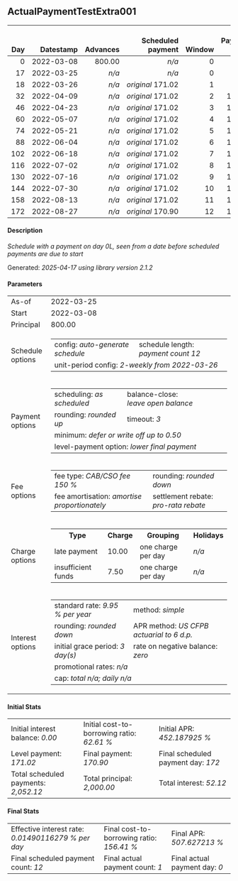 <h2>ActualPaymentTestExtra001</h2>
<table>
    <thead style="vertical-align: bottom;">
        <th style="text-align: right;">Day</th>
        <th style="text-align: right;">Datestamp</th>
        <th style="text-align: right;">Advances</th>
        <th style="text-align: right;">Scheduled payment</th>
        <th style="text-align: right;">Window</th>
        <th style="text-align: right;">Payment due</th>
        <th style="text-align: right;">Actual payments</th>
        <th style="text-align: right;">Generated payment</th>
        <th style="text-align: right;">Net effect</th>
        <th style="text-align: right;">Payment status</th>
        <th style="text-align: right;">Balance status</th>
        <th style="text-align: right;">Simple interest</th>
        <th style="text-align: right;">New interest</th>
        <th style="text-align: right;">New charges</th>
        <th style="text-align: right;">Principal portion</th>
        <th style="text-align: right;">Fee portion</th>
        <th style="text-align: right;">Interest portion</th>
        <th style="text-align: right;">Charges portion</th>
        <th style="text-align: right;">Fee rebate</th>
        <th style="text-align: right;">Principal balance</th>
        <th style="text-align: right;">Fee balance</th>
        <th style="text-align: right;">Interest balance</th>
        <th style="text-align: right;">Charges balance</th>
        <th style="text-align: right;">Settlement figure</th>
        <th style="text-align: right;">Fee rebate if&nbsp;settled</th>
    </thead>
    <tr style="text-align: right;">
        <td class="ci00">0</td>
        <td class="ci01" style="white-space: nowrap;">2022-03-08</td>
        <td class="ci02">800.00</td>
        <td class="ci03" style="white-space: nowrap;"><i>n/a<i></td>
        <td class="ci04">0</td>
        <td class="ci05">0.00</td>
        <td class="ci06"><i>confirmed</i>&nbsp;166.60</td>
        <td class="ci07"><i>n/a</i></td>
        <td class="ci08">166.60</td>
        <td class="ci09"><i>extra&nbsp;payment</i></td>
        <td class="ci10">open</td>
        <td class="ci11">0.0000</td>
        <td class="ci12">0.0000</td>
        <td class="ci13"><i>n/a</i></td>
        <td class="ci14">66.64</td>
        <td class="ci15">99.96</td>
        <td class="ci16">0.00</td>
        <td class="ci17">0.00</td>
        <td class="ci18">0.00</td>
        <td class="ci19">733.36</td>
        <td class="ci20">1,100.04</td>
        <td class="ci21">0.0000</td>
        <td class="ci22">0.00</td>
        <td class="ci23">633.40</td>
        <td class="ci24">1,200.00</td>
    </tr>
    <tr style="text-align: right;">
        <td class="ci00">17</td>
        <td class="ci01" style="white-space: nowrap;">2022-03-25</td>
        <td class="ci02"><i>n/a</i></td>
        <td class="ci03" style="white-space: nowrap;"><i>n/a<i></td>
        <td class="ci04">0</td>
        <td class="ci05">0.00</td>
        <td class="ci06"><i>n/a</i></td>
        <td class="ci07"><i>n/a</i></td>
        <td class="ci08">0.00</td>
        <td class="ci09"><i>information&nbsp;only</i></td>
        <td class="ci10">open</td>
        <td class="ci11">8.4964</td>
        <td class="ci12">8.4964</td>
        <td class="ci13"><i>n/a</i></td>
        <td class="ci14">0.00</td>
        <td class="ci15">0.00</td>
        <td class="ci16">0.00</td>
        <td class="ci17">0.00</td>
        <td class="ci18">0.00</td>
        <td class="ci19">733.36</td>
        <td class="ci20">1,100.04</td>
        <td class="ci21">8.4964</td>
        <td class="ci22">0.00</td>
        <td class="ci23">760.49</td>
        <td class="ci24">1,081.40</td>
    </tr>
    <tr style="text-align: right;">
        <td class="ci00">18</td>
        <td class="ci01" style="white-space: nowrap;">2022-03-26</td>
        <td class="ci02"><i>n/a</i></td>
        <td class="ci03" style="white-space: nowrap;"><i>original</i> 171.02</td>
        <td class="ci04">1</td>
        <td class="ci05">4.42</td>
        <td class="ci06"><i>n/a</i></td>
        <td class="ci07"><i>n/a</i></td>
        <td class="ci08">4.42</td>
        <td class="ci09"><i>not&nbsp;yet&nbsp;due</i></td>
        <td class="ci10">open</td>
        <td class="ci11">0.4998</td>
        <td class="ci12">0.4998</td>
        <td class="ci13"><i>n/a</i></td>
        <td class="ci14">0.00</td>
        <td class="ci15">0.00</td>
        <td class="ci16">4.42</td>
        <td class="ci17">0.00</td>
        <td class="ci18">0.00</td>
        <td class="ci19">733.36</td>
        <td class="ci20">1,100.04</td>
        <td class="ci21">4.5762</td>
        <td class="ci22">0.00</td>
        <td class="ci23">767.97</td>
        <td class="ci24">1,074.42</td>
    </tr>
    <tr style="text-align: right;">
        <td class="ci00">32</td>
        <td class="ci01" style="white-space: nowrap;">2022-04-09</td>
        <td class="ci02"><i>n/a</i></td>
        <td class="ci03" style="white-space: nowrap;"><i>original</i> 171.02</td>
        <td class="ci04">2</td>
        <td class="ci05">171.02</td>
        <td class="ci06"><i>n/a</i></td>
        <td class="ci07"><i>n/a</i></td>
        <td class="ci08">171.02</td>
        <td class="ci09"><i>not&nbsp;yet&nbsp;due</i></td>
        <td class="ci10">open</td>
        <td class="ci11">6.9971</td>
        <td class="ci12">6.9971</td>
        <td class="ci13"><i>n/a</i></td>
        <td class="ci14">63.78</td>
        <td class="ci15">95.67</td>
        <td class="ci16">11.57</td>
        <td class="ci17">0.00</td>
        <td class="ci18">0.00</td>
        <td class="ci19">669.58</td>
        <td class="ci20">1,004.37</td>
        <td class="ci21">0.0000</td>
        <td class="ci22">0.00</td>
        <td class="ci23">868.22</td>
        <td class="ci24">976.75</td>
    </tr>
    <tr style="text-align: right;">
        <td class="ci00">46</td>
        <td class="ci01" style="white-space: nowrap;">2022-04-23</td>
        <td class="ci02"><i>n/a</i></td>
        <td class="ci03" style="white-space: nowrap;"><i>original</i> 171.02</td>
        <td class="ci04">3</td>
        <td class="ci05">171.02</td>
        <td class="ci06"><i>n/a</i></td>
        <td class="ci07"><i>n/a</i></td>
        <td class="ci08">171.02</td>
        <td class="ci09"><i>not&nbsp;yet&nbsp;due</i></td>
        <td class="ci10">open</td>
        <td class="ci11">6.3885</td>
        <td class="ci12">6.3885</td>
        <td class="ci13"><i>n/a</i></td>
        <td class="ci14">65.85</td>
        <td class="ci15">98.79</td>
        <td class="ci16">6.38</td>
        <td class="ci17">0.00</td>
        <td class="ci18">0.00</td>
        <td class="ci19">603.73</td>
        <td class="ci20">905.58</td>
        <td class="ci21">0.0000</td>
        <td class="ci22">0.00</td>
        <td class="ci23">801.26</td>
        <td class="ci24">879.07</td>
    </tr>
    <tr style="text-align: right;">
        <td class="ci00">60</td>
        <td class="ci01" style="white-space: nowrap;">2022-05-07</td>
        <td class="ci02"><i>n/a</i></td>
        <td class="ci03" style="white-space: nowrap;"><i>original</i> 171.02</td>
        <td class="ci04">4</td>
        <td class="ci05">171.02</td>
        <td class="ci06"><i>n/a</i></td>
        <td class="ci07"><i>n/a</i></td>
        <td class="ci08">171.02</td>
        <td class="ci09"><i>not&nbsp;yet&nbsp;due</i></td>
        <td class="ci10">open</td>
        <td class="ci11">5.7602</td>
        <td class="ci12">5.7602</td>
        <td class="ci13"><i>n/a</i></td>
        <td class="ci14">66.10</td>
        <td class="ci15">99.16</td>
        <td class="ci16">5.76</td>
        <td class="ci17">0.00</td>
        <td class="ci18">0.00</td>
        <td class="ci19">537.63</td>
        <td class="ci20">806.42</td>
        <td class="ci21">0.0000</td>
        <td class="ci22">0.00</td>
        <td class="ci23">733.67</td>
        <td class="ci24">781.40</td>
    </tr>
    <tr style="text-align: right;">
        <td class="ci00">74</td>
        <td class="ci01" style="white-space: nowrap;">2022-05-21</td>
        <td class="ci02"><i>n/a</i></td>
        <td class="ci03" style="white-space: nowrap;"><i>original</i> 171.02</td>
        <td class="ci04">5</td>
        <td class="ci05">171.02</td>
        <td class="ci06"><i>n/a</i></td>
        <td class="ci07"><i>n/a</i></td>
        <td class="ci08">171.02</td>
        <td class="ci09"><i>not&nbsp;yet&nbsp;due</i></td>
        <td class="ci10">open</td>
        <td class="ci11">5.1295</td>
        <td class="ci12">5.1295</td>
        <td class="ci13"><i>n/a</i></td>
        <td class="ci14">66.36</td>
        <td class="ci15">99.54</td>
        <td class="ci16">5.12</td>
        <td class="ci17">0.00</td>
        <td class="ci18">0.00</td>
        <td class="ci19">471.27</td>
        <td class="ci20">706.88</td>
        <td class="ci21">0.0000</td>
        <td class="ci22">0.00</td>
        <td class="ci23">665.44</td>
        <td class="ci24">683.73</td>
    </tr>
    <tr style="text-align: right;">
        <td class="ci00">88</td>
        <td class="ci01" style="white-space: nowrap;">2022-06-04</td>
        <td class="ci02"><i>n/a</i></td>
        <td class="ci03" style="white-space: nowrap;"><i>original</i> 171.02</td>
        <td class="ci04">6</td>
        <td class="ci05">171.02</td>
        <td class="ci06"><i>n/a</i></td>
        <td class="ci07"><i>n/a</i></td>
        <td class="ci08">171.02</td>
        <td class="ci09"><i>not&nbsp;yet&nbsp;due</i></td>
        <td class="ci10">open</td>
        <td class="ci11">4.4963</td>
        <td class="ci12">4.4963</td>
        <td class="ci13"><i>n/a</i></td>
        <td class="ci14">66.61</td>
        <td class="ci15">99.92</td>
        <td class="ci16">4.49</td>
        <td class="ci17">0.00</td>
        <td class="ci18">0.00</td>
        <td class="ci19">404.66</td>
        <td class="ci20">606.96</td>
        <td class="ci21">0.0000</td>
        <td class="ci22">0.00</td>
        <td class="ci23">596.59</td>
        <td class="ci24">586.05</td>
    </tr>
    <tr style="text-align: right;">
        <td class="ci00">102</td>
        <td class="ci01" style="white-space: nowrap;">2022-06-18</td>
        <td class="ci02"><i>n/a</i></td>
        <td class="ci03" style="white-space: nowrap;"><i>original</i> 171.02</td>
        <td class="ci04">7</td>
        <td class="ci05">171.02</td>
        <td class="ci06"><i>n/a</i></td>
        <td class="ci07"><i>n/a</i></td>
        <td class="ci08">171.02</td>
        <td class="ci09"><i>not&nbsp;yet&nbsp;due</i></td>
        <td class="ci10">open</td>
        <td class="ci11">3.8608</td>
        <td class="ci12">3.8608</td>
        <td class="ci13"><i>n/a</i></td>
        <td class="ci14">66.86</td>
        <td class="ci15">100.30</td>
        <td class="ci16">3.86</td>
        <td class="ci17">0.00</td>
        <td class="ci18">0.00</td>
        <td class="ci19">337.80</td>
        <td class="ci20">506.66</td>
        <td class="ci21">0.0000</td>
        <td class="ci22">0.00</td>
        <td class="ci23">527.10</td>
        <td class="ci24">488.38</td>
    </tr>
    <tr style="text-align: right;">
        <td class="ci00">116</td>
        <td class="ci01" style="white-space: nowrap;">2022-07-02</td>
        <td class="ci02"><i>n/a</i></td>
        <td class="ci03" style="white-space: nowrap;"><i>original</i> 171.02</td>
        <td class="ci04">8</td>
        <td class="ci05">171.02</td>
        <td class="ci06"><i>n/a</i></td>
        <td class="ci07"><i>n/a</i></td>
        <td class="ci08">171.02</td>
        <td class="ci09"><i>not&nbsp;yet&nbsp;due</i></td>
        <td class="ci10">open</td>
        <td class="ci11">3.2228</td>
        <td class="ci12">3.2228</td>
        <td class="ci13"><i>n/a</i></td>
        <td class="ci14">67.12</td>
        <td class="ci15">100.68</td>
        <td class="ci16">3.22</td>
        <td class="ci17">0.00</td>
        <td class="ci18">0.00</td>
        <td class="ci19">270.68</td>
        <td class="ci20">405.98</td>
        <td class="ci21">0.0000</td>
        <td class="ci22">0.00</td>
        <td class="ci23">456.98</td>
        <td class="ci24">390.70</td>
    </tr>
    <tr style="text-align: right;">
        <td class="ci00">130</td>
        <td class="ci01" style="white-space: nowrap;">2022-07-16</td>
        <td class="ci02"><i>n/a</i></td>
        <td class="ci03" style="white-space: nowrap;"><i>original</i> 171.02</td>
        <td class="ci04">9</td>
        <td class="ci05">171.02</td>
        <td class="ci06"><i>n/a</i></td>
        <td class="ci07"><i>n/a</i></td>
        <td class="ci08">171.02</td>
        <td class="ci09"><i>not&nbsp;yet&nbsp;due</i></td>
        <td class="ci10">open</td>
        <td class="ci11">2.5824</td>
        <td class="ci12">2.5824</td>
        <td class="ci13"><i>n/a</i></td>
        <td class="ci14">67.37</td>
        <td class="ci15">101.07</td>
        <td class="ci16">2.58</td>
        <td class="ci17">0.00</td>
        <td class="ci18">0.00</td>
        <td class="ci19">203.31</td>
        <td class="ci20">304.91</td>
        <td class="ci21">0.0000</td>
        <td class="ci22">0.00</td>
        <td class="ci23">386.21</td>
        <td class="ci24">293.03</td>
    </tr>
    <tr style="text-align: right;">
        <td class="ci00">144</td>
        <td class="ci01" style="white-space: nowrap;">2022-07-30</td>
        <td class="ci02"><i>n/a</i></td>
        <td class="ci03" style="white-space: nowrap;"><i>original</i> 171.02</td>
        <td class="ci04">10</td>
        <td class="ci05">171.02</td>
        <td class="ci06"><i>n/a</i></td>
        <td class="ci07"><i>n/a</i></td>
        <td class="ci08">171.02</td>
        <td class="ci09"><i>not&nbsp;yet&nbsp;due</i></td>
        <td class="ci10">open</td>
        <td class="ci11">1.9396</td>
        <td class="ci12">1.9396</td>
        <td class="ci13"><i>n/a</i></td>
        <td class="ci14">67.63</td>
        <td class="ci15">101.46</td>
        <td class="ci16">1.93</td>
        <td class="ci17">0.00</td>
        <td class="ci18">0.00</td>
        <td class="ci19">135.68</td>
        <td class="ci20">203.45</td>
        <td class="ci21">0.0000</td>
        <td class="ci22">0.00</td>
        <td class="ci23">314.80</td>
        <td class="ci24">195.35</td>
    </tr>
    <tr style="text-align: right;">
        <td class="ci00">158</td>
        <td class="ci01" style="white-space: nowrap;">2022-08-13</td>
        <td class="ci02"><i>n/a</i></td>
        <td class="ci03" style="white-space: nowrap;"><i>original</i> 171.02</td>
        <td class="ci04">11</td>
        <td class="ci05">171.02</td>
        <td class="ci06"><i>n/a</i></td>
        <td class="ci07"><i>n/a</i></td>
        <td class="ci08">171.02</td>
        <td class="ci09"><i>not&nbsp;yet&nbsp;due</i></td>
        <td class="ci10">open</td>
        <td class="ci11">1.2943</td>
        <td class="ci12">1.2943</td>
        <td class="ci13"><i>n/a</i></td>
        <td class="ci14">67.89</td>
        <td class="ci15">101.84</td>
        <td class="ci16">1.29</td>
        <td class="ci17">0.00</td>
        <td class="ci18">0.00</td>
        <td class="ci19">67.79</td>
        <td class="ci20">101.61</td>
        <td class="ci21">0.0000</td>
        <td class="ci22">0.00</td>
        <td class="ci23">169.40</td>
        <td class="ci24">97.68</td>
    </tr>
    <tr style="text-align: right;">
        <td class="ci00">172</td>
        <td class="ci01" style="white-space: nowrap;">2022-08-27</td>
        <td class="ci02"><i>n/a</i></td>
        <td class="ci03" style="white-space: nowrap;"><i>original</i> 170.90</td>
        <td class="ci04">12</td>
        <td class="ci05">170.04</td>
        <td class="ci06"><i>n/a</i></td>
        <td class="ci07"><i>n/a</i></td>
        <td class="ci08">170.04</td>
        <td class="ci09"><i>not&nbsp;yet&nbsp;due</i></td>
        <td class="ci10">closed</td>
        <td class="ci11">0.6465</td>
        <td class="ci12">0.6465</td>
        <td class="ci13"><i>n/a</i></td>
        <td class="ci14">67.79</td>
        <td class="ci15">101.61</td>
        <td class="ci16">0.64</td>
        <td class="ci17">0.00</td>
        <td class="ci18">0.00</td>
        <td class="ci19">0.00</td>
        <td class="ci20">0.00</td>
        <td class="ci21">0.0000</td>
        <td class="ci22">0.00</td>
        <td class="ci23">0.00</td>
        <td class="ci24">0.00</td>
    </tr>
</table>

<h4>Description</h4>
<p><i>Schedule with a payment on day 0L<Cent>, seen from a date before scheduled payments are due to start</i></p>
<p>Generated: <i>2025-04-17 using library version 2.1.2</i></p>
<h4>Parameters</h4>
<table>
    <tr>
        <td>As-of</td>
        <td>2022-03-25</td>
    </tr>
    <tr>
        <td>Start</td>
        <td>2022-03-08</td>
    </tr>
    <tr>
        <td>Principal</td>
        <td>800.00</td>
    </tr>
    <tr>
        <td>Schedule options</td>
        <td>
            <table>
                <tr>
                    <td>config: <i>auto-generate schedule</i></td>
                    <td>schedule length: <i><i>payment count</i> 12</i></td>
                </tr>
                <tr>
                    <td colspan="2" style="white-space: nowrap;">unit-period config: <i>2-weekly from 2022-03-26</i></td>
                </tr>
            </table>
        </td>
    </tr>
    <tr>
        <td>Payment options</td>
        <td>
            <table>
                <tr>
                    <td>scheduling: <i>as scheduled</i></td>
                    <td>balance-close: <i>leave&nbsp;open&nbsp;balance</i></td>
                </tr>
                <tr>
                    <td>rounding: <i>rounded up</i></td>
                    <td>timeout: <i>3</i></td>
                </tr>
                <tr>
                    <td colspan='2'>minimum: <i>defer&nbsp;or&nbsp;write&nbsp;off&nbsp;up&nbsp;to&nbsp;0.50</i></td>
                </tr>
                <tr>
                    <td colspan='2'>level-payment option: <i>lower&nbsp;final&nbsp;payment</i></td>
                </tr>
            </table>
        </td>
    </tr>
    <tr>
        <td>Fee options</td>
        <td>
            <table>
                <tr>
                    <td>fee type: <i><i>CAB/CSO fee</i> 150 %</i></td>
                    <td>rounding: <i>rounded down</i></td>
                </tr>
                <tr>
                    <td>fee amortisation: <i>amortise proportionately</i></td>
                    <td>settlement rebate: <i>pro-rata rebate</i></td>
                </tr>
            </table>
        </td>
    </tr>
    <tr>
        <td>Charge options</td>
        <td>
            <table>
                <tr>
                    <th>Type</th>
                    <th>Charge</th>
                    <th>Grouping</th>
                    <th>Holidays</th>
                </tr>
                <tr>
                    <td>late payment</td>
                    <td>10.00</td><td>one charge per day</td><td><i>n/a</i></td>
                </tr>
                <tr>
                    <td>insufficient funds</td>
                    <td>7.50</td><td>one charge per day</td><td><i>n/a</i></td>
                </tr>
            </table>
        </td>
    </tr>
    <tr>
        <td>Interest options</td>
        <td>
            <table>
                <tr>
                    <td>standard rate: <i>9.95 % per year</i></td>
                    <td>method: <i>simple</i></td>
                </tr>
                <tr>
                    <td>rounding: <i>rounded down</i></td>
                    <td>APR method: <i>US CFPB actuarial to 6 d.p.</i></td>
                </tr>
                <tr>
                    <td>initial grace period: <i>3 day(s)</i></td>
                    <td>rate on negative balance: <i>zero</i></td>
                </tr>
                <tr>
                    <td colspan="2">promotional rates: <i><i>n/a</i></i></td>
                </tr>
                <tr>
                    <td colspan="2">cap: <i>total <i>n/a</i>; daily <i>n/a</i></td>
                </tr>
            </table>
        </td>
    </tr>
</table>
<h4>Initial Stats</h4>
<table>
    <tr>
        <td>Initial interest balance: <i>0.00</i></td>
        <td>Initial cost-to-borrowing ratio: <i>62.61 %</i></td>
        <td>Initial APR: <i>452.187925 %</i></td>
    </tr>
    <tr>
        <td>Level payment: <i>171.02</i></td>
        <td>Final payment: <i>170.90</i></td>
        <td>Final scheduled payment day: <i>172</i></td>
    </tr>
    <tr>
        <td>Total scheduled payments: <i>2,052.12</i></td>
        <td>Total principal: <i>2,000.00</i></td>
        <td>Total interest: <i>52.12</i></td>
    </tr>
</table>

<h4>Final Stats</h4>
<table>
    <tr>
        <td>Effective interest rate: <i>0.01490116279 % per day</i></td>
        <td>Final cost-to-borrowing ratio: <i>156.41 %</i></td>
        <td>Final APR: <i>507.627213 %</i></td>
    </tr>
    <tr>
        <td>Final scheduled payment count: <i>12</i></td>
        <td>Final actual payment count: <i>1</i></td>
        <td>Final actual payment day: <i>0</i></td>
    </tr>
</table>
